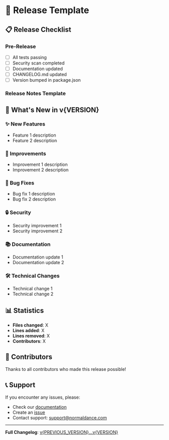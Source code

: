# 🚀 Release Template

## 📋 Release Checklist

### Pre-Release
- [ ] All tests passing
- [ ] Security scan completed
- [ ] Documentation updated
- [ ] CHANGELOG.md updated
- [ ] Version bumped in package.json

### Release Notes Template

## 🎉 What's New in v{VERSION}

### ✨ New Features
- Feature 1 description
- Feature 2 description

### 🚀 Improvements  
- Improvement 1 description
- Improvement 2 description

### 🐛 Bug Fixes
- Bug fix 1 description
- Bug fix 2 description

### 🔒 Security
- Security improvement 1
- Security improvement 2

### 📚 Documentation
- Documentation update 1
- Documentation update 2

### 🛠️ Technical Changes
- Technical change 1
- Technical change 2

## 📊 Statistics
- **Files changed**: X
- **Lines added**: X
- **Lines removed**: X
- **Contributors**: X

## 🙏 Contributors
Thanks to all contributors who made this release possible!

## 📞 Support
If you encounter any issues, please:
- Check our [documentation](./docs/)
- Create an [issue](../../issues/new)
- Contact support: support@normaldance.com

---

**Full Changelog**: [v{PREVIOUS_VERSION}...v{VERSION}](../../compare/v{PREVIOUS_VERSION}...v{VERSION})